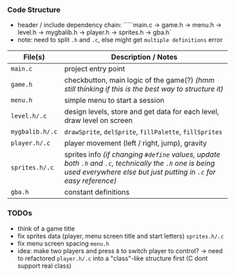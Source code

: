 ### Code Structure
- header / include dependency chain: `````main.c -> game.h -> menu.h -> level.h -> mygbalib.h -> player.h -> sprites.h -> gba.h`
- note: need to split `.h` and `.c`, else might get `multiple definitions` error


| File(s)              | Description / Notes                                                                                  |
|----------------------|------------------------------------------------------------------------------------------------------|
| `main.c`             | project entry point                                                                                  |
| `game.h`             | checkbutton, main logic of the game(?) *(hmm still thinking if this is the best way to structure it)*|
| `menu.h`             | simple menu to start a session                                                                       |
| `level.h/.c`         | design levels, store and get data for each level, draw level on screen                               |
| `mygbalib.h/.c`      | `drawSprite`, `delSprite`, `fillPalette`, `fillSprites`                                              |
| `player.h/.c`        | player movement (left / right, jump), gravity                                                        |
| `sprites.h/.c`       | sprites info *(if changing `#define` values, update both `.h` and `.c`, technically the `.h` one is being used everywhere else but just putting in `.c` for easy reference)* |
| `gba.h`              | constant definitions                                                                                 |


### TODOs
- think of a game title
- fix sprites data (player, menu screen title and start letters) `sprites.h/.c`
- fix menu screen spacing `menu.h`
- idea: make two players and press `B` to switch player to control? -> need to refactored `player.h/.c` into a "class"-like structure first (C dont support real class)

